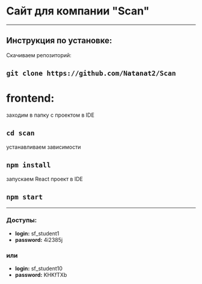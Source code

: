 # Сайт для компании "Scan"

---

## Инструкция по установке:

Скачиваем репозиторий:

## `git clone https://github.com/Natanat2/Scan`

# frontend:

заходим в папку с проектом в IDE

## `cd scan`

устанавливаем зависимости

## `npm install`

запускаем React проект в IDE

## `npm start`

---

### Доступы:

- **login:** sf_student1
- **password:** 4i2385j

### или

- **login:** sf_student10
- **password:** KHKfTXb
